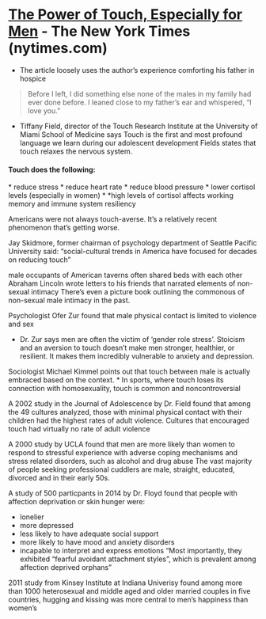 <h1><a href = "https://www.nytimes.com/2017/12/05/well/family/gender-men-touch.html">The Power of Touch, Especially for Men</a> - The New York Times (nytimes.com)</h1>

* The article loosely uses the author’s experience comforting his father in hospice

> Before I left, I did something else none of the males in my family had ever done before. I leaned close to my father’s ear and whispered, “I love you.”


* Tiffany Field, director of the Touch Research Institute at the University of Miami School of Medicine says Touch is the first and most profound language we learn during our adolescent development
Fields states that touch relaxes the nervous system.

<h4>Touch does the following:</h4>
* reduce stress
* reduce heart rate
* reduce blood pressure
* lower cortisol levels (especially in women)
* *high levels of cortisol affects working memory and immune system resiliency

Americans were not always touch-averse. It’s a relatively recent phenomenon that’s getting worse.

Jay Skidmore, former chairman of psychology department of Seattle Pacific University said: “social-cultural trends in America have focused for decades on reducing touch”

male occupants of American taverns often shared beds with each other
Abraham Lincoln wrote letters to his friends that narrated elements of non-sexual intimacy
There’s even a picture book outlining the commonous of non-sexual male intimacy in the past.

Psychologist Ofer Zur found that male physical contact is limited to violence and sex
* Dr. Zur says men are often the victim of ‘gender role stress’. Stoicism and an aversion to touch doesn’t make men stronger, healthier, or resilient. It makes them incredibly vulnerable to anxiety and depression.

Sociologist Michael Kimmel points out that touch between male is actually embraced based on the context. * In sports, where touch loses its connection with homosexuality, touch is common and noncontroversial

A 2002 study in the Journal of Adolescence by Dr. Field found that among the 49 cultures analyzed, those with minimal physical contact with their children had the highest rates of adult violence. Cultures that encouraged touch had virtually no rate of adult violence

A 2000 study by UCLA found that men are more likely than women to respond to stressful experience with adverse coping mechanisms and stress related disorders, such as alcohol and drug abuse
The vast majority of people seeking professional cuddlers are male, straight, educated, divorced and in their early 50s.

A study of 500 particpants in 2014 by Dr. Floyd found that people with affection deprivation or skin hunger were:
* lonelier
* more depressed
* less likely to have adequate social support
* more likely to have mood and anxiety disorders
* incapable to interpret and express emotions
<q>Most importantly, they exhibited “fearful avoidant attachment styles”, which is prevalent among affection deprived orphans</q>

2011 study from Kinsey Institute at Indiana Univerisy found among more than 1000 heterosexual and middle aged and older married couples in five countries, hugging and kissing was more central to men’s happiness than women’s

